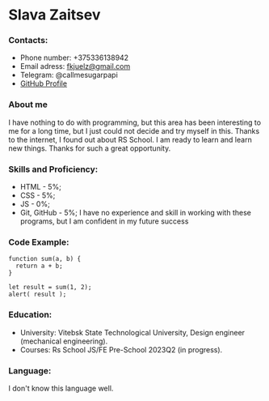 # Slava Zaitsev
### Contacts:
* Phone number: +375336138942
* Email adress: fkjuelz@gmail.com
* Telegram: @callmesugarpapi
* [GitHub Profile](https://github.com/callmezai)
### About me
I have nothing to do with programming, but this area has been interesting to me for a long time, but I just could not decide and try myself in this. Thanks to the internet, I found out about RS School. I am ready to learn and learn new things. Thanks for such a great opportunity.
### Skills and Proficiency:
* HTML - 5%;
* CSS - 5%;
* JS - 0%;
* Git, GitHub - 5%;
I have no experience and skill in working with these programs, but I am confident in my future success
### Code Example:
```
function sum(a, b) {
  return a + b;
}

let result = sum(1, 2);
alert( result );
```
### Education:
* University: Vitebsk State Technological University,  Design engineer (mechanical engineering).
* Courses: Rs School JS/FE Pre-School 2023Q2 (in progress).
### Language:
I don't know this language well.
